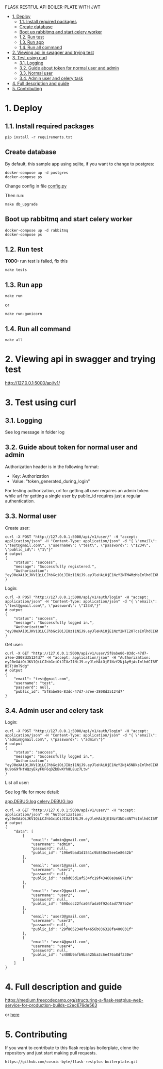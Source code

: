 FLASK RESTFUL API BOILER-PLATE WITH JWT

- [1. Deploy](#1-deploy)
  - [1.1. Install required packages](#11-install-required-packages)
  - [Create database](#create-database)
  - [Boot up rabbitmq and start celery worker](#boot-up-rabbitmq-and-start-celery-worker)
  - [1.2. Run test](#12-run-test)
  - [1.3. Run app](#13-run-app)
  - [1.4. Run all command](#14-run-all-command)
- [2. Viewing api in swagger and trying test](#2-viewing-api-in-swagger-and-trying-test)
- [3. Test using curl](#3-test-using-curl)
  - [3.1. Logging](#31-logging)
  - [3.2. Guide about token for normal user and admin](#32-guide-about-token-for-normal-user-and-admin)
  - [3.3. Normal user](#33-normal-user)
  - [3.4. Admin user and celery task](#34-admin-user-and-celery-task)
- [4. Full description and guide](#4-full-description-and-guide)
- [5. Contributing](#5-contributing)

# 1. Deploy
## 1.1. Install required packages

`pip install -r requirements.txt`
    
## Create database

By default, this sample app using sqlite, if you want to change to postgres:

```shell
docker-compose up -d postgres
docker-compose ps
```

Change config in file [config.py](app/main/config.py)

Then run:

`make db_upgrade`

## Boot up rabbitmq and start celery worker

```shell
docker-compose up -d rabbitmq
docker-compose ps
```

## 1.2. Run test

**TODO:** run test is failed, fix this

`make tests`

## 1.3. Run app

`make run`

or 

`make run-gunicorn`

## 1.4. Run all command

`make all`

# 2. Viewing api in swagger and trying test 

http://127.0.0.1:5000/api/v1/


# 3. Test using curl

## 3.1. Logging

See log message in folder log

## 3.2. Guide about token for normal user and admin

Authorization header is in the following format:

- Key: Authorization
- Value: "token_generated_during_login"

For testing authorization, url for getting all user requires an admin token while url for getting a single
user by public_id requires just a regular authentication.

## 3.3. Normal user

Create user:

```shell
curl -X POST "http://127.0.0.1:5000/api/v1/user/" -H "accept: application/json" -H "Content-Type: application/json" -d "{ \"email\": \"test@gmail.com\", \"username\": \"test\", \"password\": \"1234\", \"public_id\": \"1\"}"
# output
{
    "status": "success",
    "message": "Successfully registered.",
    "Authorization": "eyJ0eXAiOiJKV1QiLCJhbGciOiJIUzI1NiJ9.eyJleHAiOjE1NzY2NTM4MzMsImlhdCI6MTU3NjU2NzQyOCwic3ViIjoyfQ.vqunxFCKwFb5boL75jmQJC1U3dVyc9BVJ8MBGIMSTFM"
}
```

Login:

```shell
curl -X POST "http://127.0.0.1:5000/api/v1/auth/login" -H "accept: application/json" -H "Content-Type: application/json" -d "{ \"email\": \"test@gmail.com\", \"password\": \"1234\"}"
# output
{
    "status": "success",
    "message": "Successfully logged in.",
    "Authorization": "eyJ0eXAiOiJKV1QiLCJhbGciOiJIUzI1NiJ9.eyJleHAiOjE1NzY2NTI2OTcsImlhdCI6MTU3NjU2NjI5Miwic3ViIjoxfQ.shyR184DyHtu8j5MZmxOQtn1RG8TSzsCRRsnwLGXqd0"
}
```

Get user:

```shell
curl -X GET "http://127.0.0.1:5000/api/v1/user/5f8abe86-83dc-47d7-a7ee-2808d35124d7" -H "accept: application/json" -H "Authorization: eyJ0eXAiOiJKV1QiLCJhbGciOiJIUzI1NiJ9.eyJleHAiOjE1NzY2NjAyMjAsImlhdCI6MTU3NjU3MzgxNSwic3ViIjo1fQ.Dz1YxY0fCAsNxrj8_KRrTgjk8T5g_DZ2-D5TjUmT9dg"
# output
{
    "email": "test@gmail.com",
    "username": "test",
    "password": null,
    "public_id": "5f8abe86-83dc-47d7-a7ee-2808d35124d7"
}
```

## 3.4. Admin user and celery task

Login:

```shell
curl -X POST "http://127.0.0.1:5000/api/v1/auth/login" -H "accept: application/json" -H "Content-Type: application/json" -d "{ \"email\": \"admin@gmail.com\", \"password\": \"admin\"}"
# output
{
    "status": "success",
    "message": "Successfully logged in.",
    "Authorization": "eyJ0eXAiOiJKV1QiLCJhbGciOiJIUzI1NiJ9.eyJleHAiOjE1NzY2NjA5NDksImlhdCI6MTU3NjU3NDU0NCwic3ViIjowfQ.Ky4q-Uu9oG9fHtWQzyEkyFUF6qDZbBwXYh8L8uz7Ltw"
}
```

List all user:

See log file for more detail:

[app.DEBUG.log](log/app.DEBUG.log)
[celery.DEBUG.log](log/celery.DEBUG.log)

```shell
curl -X GET "http://127.0.0.1:5000/api/v1/user/" -H "accept: application/json" -H "Authorization: eyJ0eXAiOiJKV1QiLCJhbGciOiJIUzI1NiJ9.eyJleHAiOjE1NzY3NDc4NTYsImlhdCI6MTU3NjY2MTQ1MSwic3ViIjowfQ.UpLjwQDgTJor1xDPP2AxrHSo3_1Koxk2N1hYp5qPmwY"
# output
{
    "data": [
        {
            "email": "admin@gmail.com",
            "username": "admin",
            "password": null,
            "public_id": "196e9bad1d1541c9b858e35ee1e8642b"
        },
        {
            "email": "user1@gmail.com",
            "username": "user1",
            "password": null,
            "public_id": "cebd65d1af534fc19f43460e0a6871fa"
        },
        {
            "email": "user2@gmail.com",
            "username": "user2",
            "password": null,
            "public_id": "698ccc22fca04fada9f92c4ad7787b2e"
        },
        {
            "email": "user3@gmail.com",
            "username": "user3",
            "password": null,
            "public_id": "29f8652348fe4656b036328fa400031f"
        },
        {
            "email": "user4@gmail.com",
            "username": "user4",
            "password": null,
            "public_id": "c480b9afb9ba425ba3c6e476a8df330e"
        }
    ]
}
```

# 4. Full description and guide

https://medium.freecodecamp.org/structuring-a-flask-restplus-web-service-for-production-builds-c2ec676de563

or [here](How_to_structure_a_Flask-RESTPlus_web_service_for_production_builds.pdf)


# 5. Contributing
If you want to contribute to this flask restplus boilerplate, clone the repository and just start making pull requests.

```
https://github.com/cosmic-byte/flask-restplus-boilerplate.git
```
